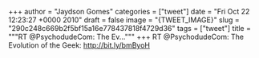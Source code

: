 
+++
author = "Jaydson Gomes"
categories = ["tweet"]
date = "Fri Oct 22 12:23:27 +0000 2010"
draft = false
image = "{TWEET_IMAGE}"
slug = "290c248c669b2f5bf15a16e778437818f4729d36"
tags = ["tweet"]
title = """RT @PsychodudeCom: The Ev..."""
+++
RT @PsychodudeCom: The Evolution of the Geek: http://bit.ly/bmByoH
